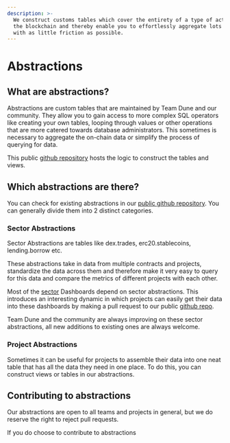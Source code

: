 ```yaml
---
description: >-
  We construct customs tables which cover the entirety of a type of activity on
  the blockchain and thereby enable you to effortlessly aggregate lots of data
  with as little friction as possible.
---
```


# Abstractions

## What are abstractions?

Abstractions are custom tables that are maintained by Team Dune and our community. They allow you to gain access to more complex SQL operators like creating your own tables, looping through values or other operations that are more catered towards database administrators. This sometimes is necessary to aggregate the on-chain data or simplify the process of querying for data.

This public [github repository](https://github.com/duneanalytics/abstractions) hosts the logic to construct the tables and views.

##  Which abstractions are there?

You can check for existing abstractions in our [public github repository](https://github.com/duneanalytics/abstractions). You can generally divide them into 2 distinct categories. 



### Sector Abstractions

Sector Abstractions are tables like dex.trades, erc20.stablecoins, lending.borrow etc. 

These abstractions take in data from multiple contracts and projects, standardize the data across them and therefore make it very easy to query for this data and compare the metrics of different projects with each other.

Most of the [sector](../../about/usecases/sector-dashboards.md) Dashboards depend on sector abstractions. This introduces an interesting dynamic in which projects can easily get their data into these dashboards by making a pull request to our public [github repo](https://github.com/duneanalytics/abstractions).  
  
Team Dune and the community are always improving on these sector abstractions, all new additions to existing ones are always welcome.



### Project Abstractions

Sometimes it can be useful for projects to assemble their data into one neat table that has all the data they need in one place. To do this, you can construct views or tables in our abstractions.



## Contributing to abstractions

Our abstractions are open to all teams and projects in general, but we do reserve the right to reject pull requests. 

If you do choose to contribute to abstractions



